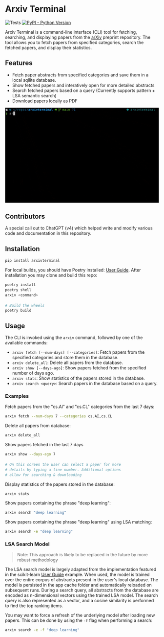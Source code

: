 # Arxiv Terminal
![Tests](https://github.com/jbencina/arxivterminal/actions/workflows/main.yaml/badge.svg)
[![PyPI - Python Version](https://img.shields.io/pypi/pyversions/arxivterminal)](https://pypi.org/project/arxivterminal)

Arxiv Terminal is a command-line interface (CLI) tool for fetching, searching, and displaying papers from the [arXiv](https://arxiv.org/) preprint repository. The tool allows you to fetch papers from specified categories, search the fetched papers, and display their statistics.

## Features

- Fetch paper abstracts from specified categories and save them in a local sqllite database.
- Show fetched papers and interatively open for more detailed abstracts
- Search fetched papers based on a query (Currently supports pattern + LSA semantic search)
- Download papers locally as PDF

![Demo](https://raw.githubusercontent.com/jbencina/arxivterminal/main/static/demo.gif)

## Contributors
A special call out to ChatGPT (v4) which helped write and modify various code and documentation in this repository.

## Installation

```bash
pip install arxivterminal
```

For local builds, you should have Poetry installed: [User Guide](https://python-poetry.org/docs/#installation). After
installation you may clone and build this repo:
```bash
poetry install
poetry shell
arxiv <command>

# Build the wheels
poetry build
```

## Usage

The CLI is invoked using the `arxiv` command, followed by one of the available commands:

- `arxiv fetch [--num-days] [--categories]`: Fetch papers from the specified categories and store them in the database.
- `arxiv delete_all`: Delete all papers from the database.
- `arxiv show [--days-ago]`: Show papers fetched from the specified number of days ago.
- `arxiv stats`: Show statistics of the papers stored in the database.
- `arxiv search <query>`: Search papers in the database based on a query.

### Examples

Fetch papers from the "cs.AI" and "cs.CL" categories from the last 7 days:

```bash
arxiv fetch --num-days 7 --categories cs.AI,cs.CL
```

Delete all papers from database:

```bash
arxiv delete_all
```

Show papers fetched in the last 7 days

```bash
arxiv show --days-ago 7

# On this screen the user can select a paper for more
# details by typing a line number. Additional options
# allow for searching & downloading
```

Display statistics of the papers stored in the database:

```bash
arxiv stats
```

Show papers containing the phrase "deep learning":

```bash
arxiv search "deep learning"
```

Show papers containing the phrase "deep learning" using LSA matching:

```bash
arxiv search -e "deep learning"
```

### LSA Search Model
> Note: This approach is likely to be replaced in the future by more robust methodology

The LSA search model is largely adapted from the implementation featured in the scikit-learn [User Guide](
https://scikit-learn.org/stable/auto_examples/text/plot_document_clustering.html#sphx-glr-auto-examples-text-plot-document-clustering-py) example.
When used, the model is trained over the entire corpus of abstracts present in the user's local database. The model
is persisted in the app cache folder and automatically reloaded on subsequent runs. During a search query, all abstracts
from the database are encoded as n-dimensional vectors using the trained LSA model. The search query is also represented
as a vector, and a cosine similarity is performed to find the top ranking items.

You may want to force a refresh of the underlying model after loading new papers. This can be done by using the `-f`
flag when performing a search:
```bash
arxiv search -e -f "deep learning"
```
